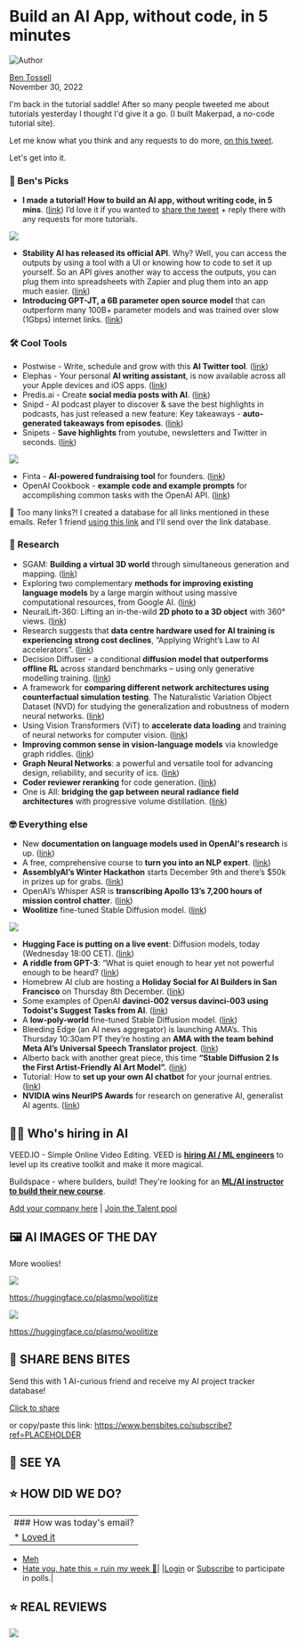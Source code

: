 # Build an AI App, without code, in 5 minutes

![Author](https://media.beehiiv.com/cdn-cgi/image/fit=scale-down,format=auto,onerror=redirect,quality=80/uploads/user/profile_picture/fc858b4d-39e3-4be1-abf4-2b55504e21a2/thumb_uJ4UYake_400x400.jpg)

[Ben Tossell](https://www.twitter.com/bentossell)\
November 30, 2022

I'm back in the tutorial saddle! After so many people tweeted me about tutorials yesterday I thought I'd give it a go. (I built Makerpad, a no-code tutorial site).

Let me know what you think and any requests to do more, [on this tweet](https://twitter.com/bentossell/status/1597952558701895681).

Let's get into it.

### **🤌 Ben's Picks**

- **I made a tutorial! How to build an AI app, without writing code, in 5 mins**. ([link](https://youtu.be/uh70rg99rvw)) I’d love it if you wanted to [share the tweet](https://twitter.com/bentossell/status/1597952558701895681) + reply there with any requests for more tutorials.

![](https://media.beehiiv.com/cdn-cgi/image/fit=scale-down,format=auto,onerror=redirect,quality=80/uploads/asset/file/d6ec6bfc-73a3-47aa-a103-66c3f2fcd968/Screenshot_2022-11-30_at_13.36.02.png)

- **Stability AI has released its official API**. Why? Well, you can access the outputs by using a tool with a UI or knowing how to code to set it up yourself. So an API gives another way to access the outputs, you can plug them into spreadsheets with Zapier and plug them into an app much easier. ([link](https://api.stability.ai/docs))
- **Introducing GPT-JT, a 6B parameter open source model** that can outperform many 100B+ parameter models and was trained over slow (1Gbps) internet links. ([link](https://www.together.xyz/blog/releasing-v1-of-gpt-jt-powered-by-open-source-ai))

### **🛠️ Cool Tools**

- Postwise - Write, schedule and grow with this **AI Twitter tool**. ([link](https://postwise.ai/))
- Elephas - Your personal **AI writing assistant**, is now available across all your Apple devices and iOS apps. ([link](https://elephas.app/))
- Predis.ai - Create **social media posts with AI**. ([link](https://predis.ai/))
- Snipd - AI podcast player to discover & save the best highlights in podcasts, has just released a new feature: Key takeaways - **auto-generated takeaways from episodes**. ([link](https://twitter.com/snipd_app/status/1597610212118392834))
- Snipets - **Save highlights** from youtube, newsletters and Twitter in seconds. ([link](https://snipets.ai/))

![](https://media.beehiiv.com/cdn-cgi/image/fit=scale-down,format=auto,onerror=redirect,quality=80/uploads/asset/file/a581bfbc-ccdb-4a43-85c5-535ed04e2145/home_1.png)

- Finta - **AI-powered fundraising tool** for founders. ([link](https://www.trustfinta.com/))
- OpenAI Cookbook - **example code and example prompts** for accomplishing common tasks with the OpenAI API. ([link](https://github.com/openai/openai-cookbook))

👋 Too many links?! I created a database for all links mentioned in these emails. Refer 1 friend [using this link](https://www.bensbites.co/subscribe?ref=PLACEHOLDER) and I'll send over the link database.

### **🔬 Research**

- SGAM: **Building a virtual 3D world** through simultaneous generation and mapping. ([link](https://yshen47.github.io/sgam/))
- Exploring two complementary **methods for improving existing language models** by a large margin without using massive computational resources, from Google AI. ([link](https://ai.googleblog.com/2022/11/better-language-models-without-massive.html))
- NeuralLift-360: Lifting an in-the-wild **2D photo to a 3D object** with 360° views. ([link](https://vita-group.github.io/NeuralLift-360/))
- Research suggests that **data centre hardware used for AI training is experiencing strong cost declines**, “Applying Wright’s Law to AI accelerators”. ([link](https://ark-invest.com/articles/analyst-research/ai-accelerators/))
- Decision Diffuser - a conditional **diffusion model that outperforms offline RL** across standard benchmarks – using only generative modelling training. ([link](https://anuragajay.github.io/decision-diffuser/))
- A framework for **comparing different network architectures using counterfactual simulation testing**. The Naturalistic Variation Object Dataset (NVD) for studying the generalization and robustness of modern neural networks. ([link](https://counterfactualsimulation.github.io/))
- Using Vision Transformers (ViT) to **accelerate data loading** and training of neural networks for computer vision. ([link](https://arxiv.org/abs/2211.16421))
- **Improving common sense in vision-language models** via knowledge graph riddles. ([link](https://arxiv.org/abs/2211.16504))
- **Graph Neural Networks**: a powerful and versatile tool for advancing design, reliability, and security of ics. ([link](https://arxiv.org/abs/2211.16495))
- **Coder reviewer reranking** for code generation. ([link](https://arxiv.org/abs/2211.16490))
- One is All: **bridging the gap between neural radiance field architectures** with progressive volume distillation. ([link](http://sk-fun.fun/PVD/))

### **🤓 Everything else**

- New **documentation on language models used in OpenAI's research** is up. ([link](https://beta.openai.com/docs/model-index-for-researchers))
- A free, comprehensive course to **turn you into an NLP expert**. ([link](https://www.nlpdemystified.org/))
- **AssemblyAI’s Winter Hackathon** starts December 9th and there’s $50k in prizes up for grabs. ([link](https://hackathon.assemblyai.com/))
- OpenAI’s Whisper ASR is **transcribing Apollo 13’s 7,200 hours of mission control chatter**. ([link](https://voicebot.ai/2022/11/28/openais-whisper-asr-is-transcribing-apollo-13s-7200-hours-of-mission-control-chatter/))
- **Woolitize** fine-tuned Stable Diffusion model. ([link](https://huggingface.co/plasmo/woolitize))

![](https://media.beehiiv.com/cdn-cgi/image/fit=scale-down,format=auto,onerror=redirect,quality=80/uploads/asset/file/84c61c68-514e-46a2-b50e-144475c2040c/spidey.jpg)

- **Hugging Face is putting on a live event**: Diffusion models, today (Wednesday 18:00 CET). ([link](https://www.youtube.com/watch?v=5gPS_Tn9rlg))
- **A riddle from GPT-3**: “What is quiet enough to hear yet not powerful enough to be heard? ([link](https://twitter.com/notpinkxyz/status/1597692537539817472))
- Homebrew AI club are hosting a **Holiday Social for AI Builders in San Francisco** on Thursday 8th December. ([link](https://lu.ma/holidayaisocial))
- Some examples of OpenAI **davinci-002 versus davinci-003 using Todoist's Suggest Tasks from AI**. ([link](https://twitter.com/amix3k/status/1597504050852859904))
- A **low-poly-world** fine-tuned Stable Diffusion model. ([link](https://huggingface.co/MirageML/lowpoly-world))
- Bleeding Edge (an AI news aggregator) is launching AMA’s. This Thursday 10:30am PT they’re hosting an **AMA with the team behind Meta AI’s Universal Speech Translator project**. ([link](https://bleedingedge.ai/ama/were-the-research-team-working-on-meta-ais-universal-speech-translator-project-ask-us-anything))
- Alberto back with another great piece, this time **“Stable Diffusion 2 Is the First Artist-Friendly AI Art Model”.** ([link](https://towardsdatascience.com/stable-diffusion-2-is-not-what-users-expected-or-wanted-abfd39524dff))
- Tutorial: How to **set up your own AI chatbot** for your journal entries. ([link](https://twitter.com/michellehuang42/status/1597702974889144320))
- **NVIDIA wins NeurIPS Awards** for research on generative AI, generalist AI agents. ([link](https://blogs.nvidia.com/blog/2022/11/28/nvidia-neurips-research/))

## **🧑‍💻 Who's hiring in AI**

VEED.IO - Simple Online Video Editing. VEED is **[hiring AI / ML engineers](https://veed.teamtailor.com/jobs/2145526-senior-software-engineer-ai-team)** to level up its creative toolkit and make it more magical.

Buildspace - where builders, build! They're looking for an **[ML/AI instructor to build their new course](https://buildspace.so/join)**.

[Add your company here](https://bensbites.pallet.com/hire) | [Join the Talent pool](https://bensbites.pallet.com/talent/welcome?referral=true\&step=welcome\&pallet=)

## **🖼 AI IMAGES OF THE DAY**

More woolies!

![](https://media.beehiiv.com/cdn-cgi/image/fit=scale-down,format=auto,onerror=redirect,quality=80/uploads/asset/file/1637945c-e0a7-4d72-86a9-86d1335354d7/sam2.jpg)

<https://huggingface.co/plasmo/woolitize>

![](https://media.beehiiv.com/cdn-cgi/image/fit=scale-down,format=auto,onerror=redirect,quality=80/uploads/asset/file/1fd2dc60-47d3-4747-999d-57848909a294/pagoda.jpg)

<https://huggingface.co/plasmo/woolitize>

## **🤗 SHARE BENS BITES**

Send this with 1 AI-curious friend and receive my AI project tracker database!

[Click to share](https://www.bensbites.co/subscribe?ref=PLACEHOLDER)

or copy/paste this link: https://www.bensbites.co/subscribe?ref=PLACEHOLDER

## **👋 SEE YA**

## **⭐️ HOW DID WE DO?**

||
|:---|
|### How was today's email?|
|\* [Loved it](https://www.bensbites.co/login)

- [Meh](https://www.bensbites.co/login)
- [Hate you, hate this = ruin my week 🥹](https://www.bensbites.co/login)|
  |[Login](https://www.bensbites.co/login) or [Subscribe](https://www.bensbites.co/subscribe) to participate in polls.|

## **⭐️ REAL** REVIEWS

![](https://media.beehiiv.com/cdn-cgi/image/fit=scale-down,format=auto,onerror=redirect,quality=80/uploads/asset/file/fedbeeff-a2f3-4ff2-bd78-903435701f37/Screenshot_2022-10-26_at_14.02.06.png)
